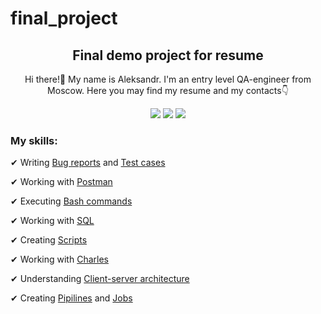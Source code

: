 # final_project
<h2 align="center">Final demo project for resume</h2>
<p></p>
<p align="center">Hi there!👋 My name is Aleksandr. I'm an entry level QA-engineer from Moscow. Here you may find my resume and my contacts👇</p>
<p align="center">
<a href="https://hh.ru/applicant/resumes/view?resume=517e4945ff0087372d0039ed1f736563726574"> <img src="https://img.shields.io/badge/HeadHunter-darkred"></a>
<a href="https://t.me/moliano77"> <img src="https://img.shields.io/badge/Telegram-blue"></a>
<a href="https://api.whatsapp.com/send?phone=79689666596"> <img src="https://img.shields.io/badge/WhatsApp-darkgreen"></a>
</p>
<h3>My skills:</h3>
<p>✔ Writing <a href="https://github.com/Moliano1312/final_project_QA/tree/master/Bug_reports">Bug reports</a> and <a href="https://github.com/Moliano1312/final_project_QA/tree/master/Test_cases">Test cases</a></p>
<p>✔ Working with <a href=https://github.com/Moliano1312/final_project_QA/tree/master/Postman">Postman</a></p>
<p>✔ Executing <a href="https://github.com/Moliano1312/final_project_QA/blob/master/Bash_commands/%D0%9D%D0%BE%D0%B2%D0%B0%D1%8F%20%D0%BF%D1%80%D0%B5%D0%B7%D0%B5%D0%BD%D1%82%D0%B0%D1%86%D0%B8%D1%8F%20-%20Google%20%D0%9F%D1%80%D0%B5%D0%B7%D0%B5%D0%BD%D1%82%D0%B0%D1%86%D0%B8%D0%B8.pdf">Bash commands</a></p>
<p>✔ Working with <a href="https://github.com/Moliano1312/final_project_QA/tree/master/SQL">SQL</a></p>
<p>✔ Creating <a href="https://github.com/Moliano1312/final_project_QA/blob/master/Scripts/proverka_vorzrasta.sh">Scripts</a></p>
<p>✔ Working with <a href="https://github.com/Moliano1312/final_project_QA/tree/master/Charles">Charles</a></p>
<p>✔ Understanding <a href="https://github.com/Moliano1312/final_project_QA/blob/master/Client_Server_Architecture/Client-server.pdf">Client-server architecture</a></p>
<p>✔ Creating <a href="https://github.com/EkaterinaGrinina/final_project/actions">Pipilines</a> and <a href="https://github.com/EkaterinaGrinina/final_project/blob/main/.github/workflows/final_project_actions.yml"> Jobs</a> </p>

